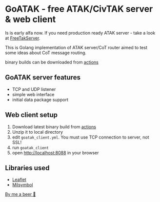 # GoATAK - free ATAK/CivTAK server & web client

Is is early alfa now. If you need production ready ATAK server - take a look at [FreeTakServer](https://github.com/FreeTAKTeam/FreeTakServer).

This is Golang implementation of ATAK server/CoT router aimed to test some ideas about CoT message routing.

binary builds can be downloaded from [actions](https://github.com/kdudkov/goatak/actions?query=is%3Acompleted+workflow%3ACI)

## GoATAK server features
* TCP and UDP listener
* simple web interface
* initial data package support

## Web client setup
1. Download latest binary build from [actions](https://github.com/kdudkov/goatak/actions?query=is%3Acompleted+workflow%3ACI)
1. Unzip it to local directory
1. edit `goatak_client.yml`. You must use TCP connection to server, not SSL!
1. run `goatak_client`
1. open [http://localhost:8088](http://localhost:8088) in your browser

## Libraries used
* [Leaflet](https://leafletjs.com/)
* [Milsymbol](https://github.com/spatialillusions/milsymbol)

[By me a beer 🍺](https://buymeacoffee.com/kdudkov)
